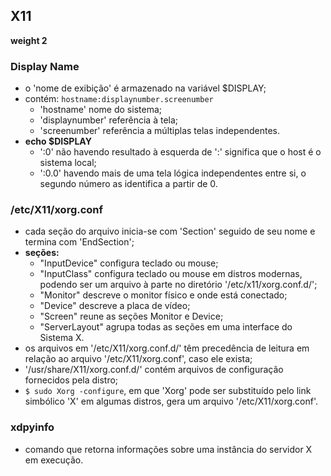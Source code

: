 ## X11
__weight 2__


### Display Name
- o 'nome de exibição' é armazenado na variável $DISPLAY;
- contém: ```hostname:displaynumber.screenumber```
	- 'hostname' nome do sistema;
	- 'displaynumber' referência à tela;
	- 'screenumber' referência a múltiplas telas independentes.
- __echo $DISPLAY__
	- ':0' não havendo resultado à esquerda de ':' significa que o host é o sistema local;
	- ':0.0' havendo mais de uma tela lógica independentes entre si, o segundo número as identifica a partir de 0.

### /etc/X11/xorg.conf
- cada seção do arquivo inicia-se com 'Section' seguido de seu nome e termina com 'EndSection';
- __seções:__
	- "InputDevice" configura teclado ou mouse;
	- "InputClass" configura teclado ou mouse em distros modernas, podendo ser um arquivo à parte no diretório '/etc/x11/xorg.conf.d/';
	- "Monitor" descreve o monitor físico e onde está conectado;
	- "Device" descreve a placa de vídeo;
	- "Screen" reune as seções Monitor e Device;
	- "ServerLayout" agrupa todas as seções em uma interface do Sistema X.
- os arquivos em '/etc/X11/xorg.conf.d/' têm precedência de leitura em relação ao arquivo '/etc/X11/xorg.conf', caso ele exista;
- '/usr/share/X11/xorg.conf.d/' contém arquivos de configuração fornecidos pela distro;
- ```$ sudo Xorg -configure```, em que 'Xorg' pode ser substituído pelo link simbólico 'X' em algumas distros, gera um arquivo '/etc/X11/xorg.conf'.

### xdpyinfo
- comando que retorna informações sobre uma instância do servidor X em execução.